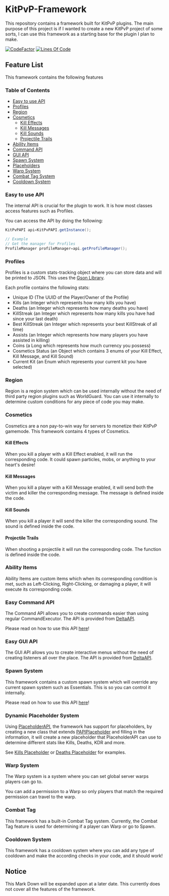 ﻿# KitPvP-Framework

This repository contains a framework built for KitPvP plugins. The main purpose of this project is if I wanted to create
a new KitPvP project of some sorts, I can use this framework as a starting base for the plugin I plan to make.

[![CodeFactor](https://www.codefactor.io/repository/github/negativekb/kitpvp-framework/badge)](https://www.codefactor.io/repository/github/negativekb/kitpvp-framework) [![Lines Of Code](https://tokei.rs/b1/github/NegativeKB/KitPvP-Framework?category=code)](https://github.com/NegativeKB/KitPvP-Framework)

## Feature List

This framework contains the following features

### Table of Contents

* [Easy to use API](https://github.com/NegativeKB/KitPvP-Framework#easy-to-use-api)
* [Profiles](https://github.com/NegativeKB/KitPvP-Framework#profiles)
* [Region](https://github.com/NegativeKB/KitPvP-Framework#region)
* [Cosmetics](https://github.com/NegativeKB/KitPvP-Framework#cosmetics)
    * [Kill Effects](https://github.com/NegativeKB/KitPvP-Framework#kill-effects)
    * [Kill Messages](https://github.com/NegativeKB/KitPvP-Framework#kill-messages)
    * [Kill Sounds](https://github.com/NegativeKB/KitPvP-Framework#kill-sounds)
    * [Projectile Trails](https://github.com/NegativeKB/KitPvP-Framework#projectile-trails)
* [Ability Items](https://github.com/NegativeKB/KitPvP-Framework#ability-items)
* [Command API](https://github.com/NegativeKB/KitPvP-Framework#easy-command-api)
* [GUI API](https://github.com/NegativeKB/KitPvP-Framework#easy-gui-api)
* [Spawn System](https://github.com/NegativeKB/KitPvP-Framework#spawn-system)
* [Placeholders](https://github.com/NegativeKB/KitPvP-Framework#dynamic-placeholder-system)
* [Warp System](https://github.com/NegativeKB/KitPvP-Framework#warp-system)
* [Combat Tag System](https://github.com/NegativeKB/KitPvP-Framework#combat-tag)
* [Cooldown System](https://github.com/NegativeKB/KitPvP-Framework#cooldown-system)

### Easy to use API

The internal API is crucial for the plugin to work. It is how most classes access features such as Profiles.

You can access the API by doing the following:

```java
KitPvPAPI api=KitPvPAPI.getInstance();

// Example
// Get the manager for Profiles
ProfileManager profileManager=api.getProfileManager();
```

### Profiles

Profiles is a custom stats-tracking object where you can store data and will be printed to JSON. This uses
the [Gson Library](https://github.com/google/gson).

Each profile contains the following stats:

* Unique ID (The UUID of the Player/Owner of the Profile)
* Kills (an Integer which represents how many kills you have)
* Deaths (an Integer which represents how many deaths you have)
* KillStreak (an Integer which represents how many kills you have had since your last death)
* Best KillStreak (an Integer which represents your best KillStreak of all time)
* Assists (an Integer which represents how many players you have assisted in killing)
* Coins (a Long which represents how much currency you possess)
* Cosmetics Status (an Object which contains 3 enums of your Kill Effect, Kill Message, and Kill Sound)
* Current Kit (an Enum which represents your current kit you have selected)

### Region

Region is a region system which can be used internally without the need of third party region plugins such as
WorldGuard. You can use it internally to determine custom conditions for any piece of code you may make.

### Cosmetics

Cosmetics are a non pay-to-win way for servers to monetize their KitPvP gamemode. This framework contains 4 types of
Cosmetics.

#### Kill Effects

When you kill a player with a Kill Effect enabled, it will run the corresponding code. It could spawn particles, mobs,
or anything to your heart's desire!

#### Kill Messages

When you kill a player with a Kill Message enabled, it will send both the victim and killer the corresponding message.
The message is defined inside the code.

#### Kill Sounds

When you kill a player it will send the killer the corresponding sound. The sound is defined inside the code.

#### Projectile Trails

When shooting a projectile it will run the corresponding code. The function is defined inside the code.

### Ability Items

Ability Items are custom items which when its corresponding condition is met, such as Left-Clicking, Right-Clicking, or
damaging a player, it will execute its corresponding code.

### Easy Command API

The Command API allows you to create commands easier than using regular CommandExecutor. The API is provided
from [DeltaAPI](https://github.com/Delta-Development/DeltaAPI).

Please read on how to use this API [here](https://wiki.deltapvp.club/deltaapi/the-basics/commands)!

### Easy GUI API

The GUI API allows you to create interactive menus without the need of creating listeners all over the place. The API is
provided from [DeltaAPI](https://github.com/Delta-Development/DeltaAPI).

### Spawn System

This framework contains a custom spawn system which will override any current spawn system such as Essentials. This is
so you can control it internally.

Please read on how to use this API [here](https://wiki.deltapvp.club/deltaapi/the-basics/gui)!

### Dynamic Placeholder System

Using [PlaceholderAPI](https://www.spigotmc.org/resources/placeholderapi.6245/), the framework has support for
placeholders, by creating a new class that
extends [PAPIPlaceholder](https://github.com/NegativeKB/KitPvP-Framework/blob/main/src/main/java/dev/negativekb/kitpvpframework/api/placeholder/PAPIPlaceholder.java)
and filling in the information, it will create a new placeholder that PlaceholderAPI can use to determine different
stats like Kills, Deaths, KDR and more.

See [Kills Placeholder](https://github.com/NegativeKB/KitPvP-Framework/blob/main/src/main/java/dev/negativekb/kitpvpframework/placeholders/KillsPlaceholder.java)
or [Deaths Placeholder](https://github.com/NegativeKB/KitPvP-Framework/blob/main/src/main/java/dev/negativekb/kitpvpframework/placeholders/DeathsPlaceholder.java)
for examples.

### Warp System

The Warp system is a system where you can set global server warps players can go to.

You can add a permission to a Warp so only players that match the required permission can travel to the warp.

### Combat Tag

This framework has a built-in Combat Tag system. Currently, the Combat Tag feature is used for determining if a player
can Warp or go to Spawn.

### Cooldown System

This framework has a cooldown system where you can add any type of cooldown and make the according checks in your code, and it should work!

## Notice

This Mark Down will be expanded upon at a later date. This currently does not cover all the features of the framework.
